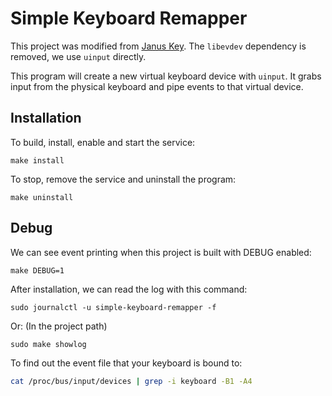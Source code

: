 # Simple Keyboard Remapper

This project was modified from [Janus Key](https://github.com/pietroiusti/janus-key).
The `libevdev` dependency is removed, we use `uinput` directly.

This program will create a new virtual keyboard device with `uinput`.  It
grabs input from the physical keyboard and pipe events to that virtual device.


## Installation

To build, install, enable and start the service:

```shell
make install
```

To stop, remove the service and uninstall the program:

```shell
make uninstall
```


## Debug

We can see event printing when this project is built with DEBUG enabled:
```shell
make DEBUG=1
```

After installation, we can read the log with this command:

```shell
sudo journalctl -u simple-keyboard-remapper -f
```

Or: (In the project path)

```shell
sudo make showlog
```

To find out the event file that your keyboard is bound to:
```sh
cat /proc/bus/input/devices | grep -i keyboard -B1 -A4
```
